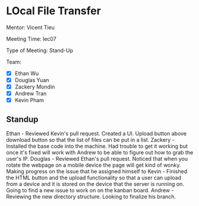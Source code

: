 # LOcal File Transfer #

Mentor: Vicent Tieu

Meeting Time: lec07

Type of Meeting: Stand-Up

Team: 
- [x] Ethan Wu
- [x] Douglas Yuan 
- [x] Zackery Mondin
- [x] Andrew Tran 
- [x] Kevin Pham

## Standup ##
Ethan - Reviewed Kevin's pull request. Created a UI. Upload button above download button so that the list of files can be put in a list.
Zackery - Installed the base code into the machine. Had trouble to get it working but once it's fixed will work with Andrew to be able to figure out how to grab the user's IP.
Douglas - Reviewed Ethan's pull request. Noticed that when you rotate the webpage on a mobile device the page will get kind of wonky. Making progress on the issue that he assigned himself to
Kevin - Finished the HTML button and the upload functionality so that a user can upload from a device and it is stored on the device that the server is running on. Going to find a new issue to work on on the kanban board. 
Andrew - Reviewing the new directory structure. Looking to finalize his branch.
